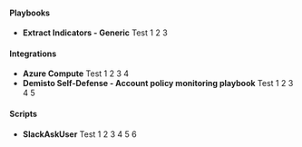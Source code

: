 
#### Playbooks
- __Extract Indicators - Generic__
Test 1 2 3

#### Integrations
- __Azure Compute__
Test 1 2 3 4
- __Demisto Self-Defense - Account policy monitoring playbook__
Test 1 2 3 4 5

#### Scripts
- __SlackAskUser__
Test 1 2 3 4 5 6
